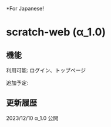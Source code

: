 *For Japanese!

# scratch-web (α_1.0)



## 機能
利用可能:
ログイン、トップページ

追加予定:

## 更新履歴
2023/12/10 α_1.0 公開
